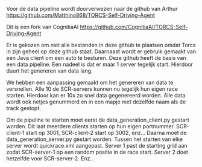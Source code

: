Voor de data pipeline wordt doorverwezen naar de github van Arthur
https://github.com/Matthino868/TORCS-Self-Driving-Agent

Dit is een fork van CognitiaAI
https://github.com/CognitiaAI/TORCS-Self-Driving-Agent

Er is gekozen om niet alle bestanden in deze github te plaatsen omdat Torcs in zijn geheel op deze github staat. Daarnaast wordt er gebruik gemaakt van een Java client om een auto te besturen. 
Deze github heeft de basis van een data pipeline. Een nadeel is dat er maar 1 server tegelijk start. Hierdoor duurt het genereren van data lang. 

We hebben een aanpassing gemaakt om het genereren van data te versnellen. Alle 10 de SCR-servers kunnen nu tegelijk hun eigen race starten.
Hierdoor kan er 10x zo snel data gegenereerd worden. Alle data wordt ook netjes genummerd en in een mapje met dezelfde naam als de track gestopt.

Om de pipeline te starten moet eerst de data_generation_client.py gestart worden. Dit laat meerdere clients starten op hun eigen portnummer. SCR-client-1 start op 3001, SCR-client-2 start op 3002, enz... Daarna moet de data_generation_server.py gestart worden. Tussen het starten van elke server wordt quickrace.xml aangepast. Server 1 past de starting grid aan zodat SCR-server-1 op een random positie in de race start. Server 2 doet hetzelfde voor SCR-server-2. Enz..  